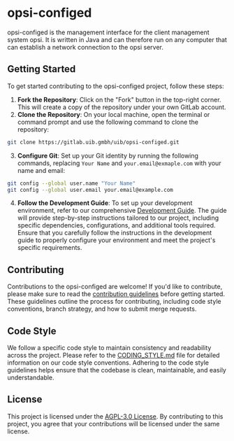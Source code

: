 # opsi-configed

opsi-configed is the management interface for the client management system opsi.
It is written in Java and can therefore run on any computer that can establish
a network connection to the opsi server.

## Getting Started

To get started contributing to the opsi-configed project, follow these steps:

1. **Fork the Repository**: Click on the "Fork" button in the top-right corner.
   This will create a copy of the repository under your own GitLab account.
2. **Clone the Repository**: On your local machine, open the terminal or
   command prompt and use the following command to clone the repository:

```bash
git clone https://gitlab.uib.gmbh/uib/opsi-configed.git
```

3. **Configure Git**: Set up your Git identity by running the following
   commands, replacing `Your Name` and `your.email@exmaple.com` with your
   name and email:

```bash
git config --global user.name "Your Name"
git config --global user.email your.email@example.com
```

4. **Follow the Development Guide**: To set up your development environment,
   refer to our comprehensive [Development Guide](DEVELOPMENT_GUIDE.md). The
   guide will provide step-by-step instructions tailored to our project,
   including specific dependencies, configurations, and additional tools
   required. Ensure that you carefully follow the instructions in the
   development guide to properly configure your environment and meet the
   project's specific requirements.

## Contributing

Contributions to the opsi-configed are welcome! If you'd like to contribute,
please make sure to read the [contribution guidelines](CONTRIBUTING.md) before
getting started. These guidelines outline the process for contributing,
including code style conventions, branch strategy, and how to submit merge
requests.

## Code Style

We follow a specific code style to maintain consistency and readability across
the project. Please refer to the [CODING_STYLE.md](CODING_STYLE.md) file for
detailed information on our code style conventions. Adhering to the code style
guidelines helps ensure that the codebase is clean, maintainable, and easily
understandable.

## License

This project is licensed under the [AGPL-3.0 License](LICENSE). By contributing
to this project, you agree that your contributions will be licensed under the
same license.

